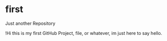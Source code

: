 # first
Just another Repository


!Hi this is my first GitHub Project, file, or whatever, im just here to say hello.
